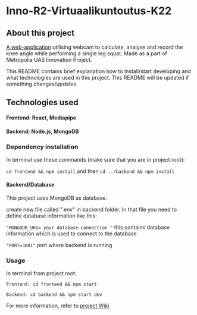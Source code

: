# Inno-R2-Virtuaalikuntoutus-K22

## About this project

[A web-application](https://web-sls-test-tool.rahtiapp.fi/) utilising webcam to calculate, analyse and record the knee angle while performing a single leg squat. Made as a part of Metropolia UAS Innovation Project.

This README contains brief explanation how to install/start developing and what technologies are used in this project. This README will be updated if something changes/updates.

## Technologies used

#### Frontend: React, Mediapipe 

#### Backend: Node.js, MongoDB

### Dependency installation

In terminal use these commands (make sure that you are in project root):

` cd frontend && npm install ` and then ` cd ../backend && npm install `

#### Backend/Database

This project uses MongoDB as database.

create new file called ".env" in backend folder. In that file you need to define database information like this:

` "MONGODB_URI= your database connection " ` this contains database information which is used to connect to the database 

` "PORT=3001" ` port where backend is running

### Usage

In terminal from project root:

` Frontend: cd frontend && npm start `

` Backend: cd backend && npm start dev `

For more information, refer to [project Wiki](https://github.com/ristoml/Inno-R2-Virtuaalikuntoutus-K22/wiki)
